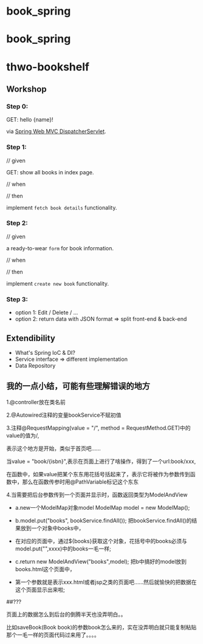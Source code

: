 # book_spring

# book_spring
# thwo-bookshelf

## Workshop

### Step 0:

GET: hello {name}! 

via [Spring Web MVC DispatcherServlet](http://docs.spring.io/spring/docs/current/spring-framework-reference/html/mvc.html#mvc-servlet).

### Step 1:

// given

GET: show all books in index page.

// when

// then

implement `fetch book details` functionality.

### Step 2:

// given

a ready-to-wear `form` for book information.

// when

// then

implement `create new book` functionality.

### Step 3:

- option 1: Edit / Delete / ...
- option 2: return data with JSON format => split front-end & back-end


## Extendibility

- What's Spring IoC & DI?
- Service interface => different implementation
- Data Repository


## 我的一点小结，可能有些理解错误的地方

1.@controller放在类名前

2.@Autowired注释的变量bookService不赋初值

3.注释@RequestMapping(value = "/", method = RequestMethod.GET)中的value的值为/,

  表示这个地方是开始，类似于首页吧......
  
  当value = "book/{isbn}",表示在页面上进行了啥操作，得到了一个url:book/xxx, 
  
  在函数中，如果value把某个东东用花括号括起来了，表示它将被作为参数传到函数中，那么在函数传参时用@PathVariable标记这个东东

4.当需要把后台参数传到一个页面并显示时，函数返回类型为ModelAndView

-	a.new一个ModelMap对象model  ModelMap model = new ModelMap();

-	b.model.put("books", bookService.findAll()); 把bookService.findAll()的结果放到一个对象中books中，

-   在对应的页面中，通过${books}获取这个对象，花括号中的books必须与model.put("",xxxx)中的books一毛一样;

-	c.return new ModelAndView("books",model); 把b中搞好的model放到books.html这个页面中，

-   第一个参数就是表示xxx.html或者jsp之类的页面吧......然后就愉快的把数据在这个页面显示出来啦;




##???

页面上的数据怎么到后台的倒腾半天也没弄明白。。

比如saveBook(Book book)的参数book怎么来的，实在没弄明白就只能复制粘贴那个一毛一样的页面代码过来用了。。。。





